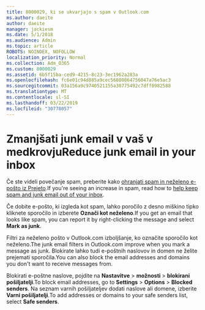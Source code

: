 ```yaml
---
title: 8000029, ki se ukvarjajo s spam v Outlook.com
ms.author: daeite
author: daeite
manager: jackiesm
ms.date: 5/1/2018
ms.audience: Admin
ms.topic: article
ROBOTS: NOINDEX, NOFOLLOW
localization_priority: Normal
ms.collection: Adm_O365
ms.custom: 8000029
ms.assetid: 6b5f15ba-ced9-4215-8c23-3ec1962a283a
ms.openlocfilehash: fc6e01c94d885a9cec56080864756047a76e5ac3
ms.sourcegitcommit: 03a156a9c9740521155a30775492c7dff0982588
ms.translationtype: MT
ms.contentlocale: sl-SI
ms.lasthandoff: 03/22/2019
ms.locfileid: "30778057"
---
```

# <a name="reduce-junk-email-in-your-inbox"></a><span data-ttu-id="5082e-102">Zmanjšati junk email v vaš v medkrovju</span><span class="sxs-lookup"><span data-stu-id="5082e-102">Reduce junk email in your inbox</span></span>

<span data-ttu-id="5082e-103">Če ste videli povečanje spam, preberite kako [ohranjati spam in neželeno e-pošto iz Prejeto](https://go.microsoft.com/fwlink/p/?linkid=873140).</span><span class="sxs-lookup"><span data-stu-id="5082e-103">If you're seeing an increase in spam, read how to [help keep spam and junk email out of your inbox](https://go.microsoft.com/fwlink/p/?linkid=873140).</span></span>
  
<span data-ttu-id="5082e-104">Če dobite e-pošto, ki izgleda kot spam, lahko poročilo z desno miškino tipko kliknete sporočilo in izberete **Označi kot neželeno**.</span><span class="sxs-lookup"><span data-stu-id="5082e-104">If you get an email that looks like spam, you can report it by right-clicking the message and select **Mark as junk**.</span></span> 
  
<span data-ttu-id="5082e-105">Filtri za neželeno pošto v Outlook.com izboljšanje, ko označite sporočilo kot neželeno.</span><span class="sxs-lookup"><span data-stu-id="5082e-105">The junk email filters in Outlook.com improve when you mark a message as junk.</span></span> <span data-ttu-id="5082e-106">Blokirate lahko tudi e-poštnih naslovov in domen ne želite prejemati sporočila.</span><span class="sxs-lookup"><span data-stu-id="5082e-106">You can also block the email addresses and domains you don't want to receive messages from.</span></span>
  
<span data-ttu-id="5082e-107">Blokirati e-poštne naslove, pojdite na **Nastavitve** \> **možnosti** \> **blokirani pošiljatelji**.</span><span class="sxs-lookup"><span data-stu-id="5082e-107">To block email addresses, go to **Settings** \> **Options** \> **Blocked senders**.</span></span> <span data-ttu-id="5082e-108">Na seznam varnih pošiljateljev dodati naslove ali domene, izberite **Varni pošiljatelji**.</span><span class="sxs-lookup"><span data-stu-id="5082e-108">To add addresses or domains to your safe senders list, select **Safe senders**.</span></span> 
  

